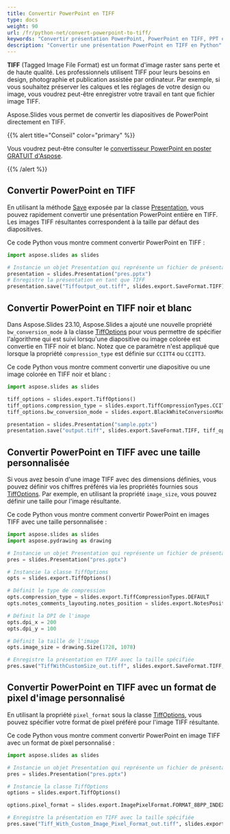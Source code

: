 ```yaml
---
title: Convertir PowerPoint en TIFF
type: docs
weight: 90
url: /fr/python-net/convert-powerpoint-to-tiff/
keywords: "Convertir présentation PowerPoint, PowerPoint en TIFF, PPT en TIFF, PPTX en TIFF, Python, Aspose.Slides"
description: "Convertir une présentation PowerPoint en TIFF en Python"
---
```


**TIFF** (Tagged Image File Format) est un format d'image raster sans perte et de haute qualité. Les professionnels utilisent TIFF pour leurs besoins en design, photographie et publication assistée par ordinateur. Par exemple, si vous souhaitez préserver les calques et les réglages de votre design ou image, vous voudrez peut-être enregistrer votre travail en tant que fichier image TIFF.

Aspose.Slides vous permet de convertir les diapositives de PowerPoint directement en TIFF.

{{% alert title="Conseil" color="primary" %}}

Vous voudrez peut-être consulter le [convertisseur PowerPoint en poster GRATUIT d'Aspose](https://products.aspose.app/slides/conversion/convert-ppt-to-poster-online).

{{% /alert %}}

## **Convertir PowerPoint en TIFF**

En utilisant la méthode [Save](https://reference.aspose.com/slides/python-net/aspose.slides/presentation/#methods) exposée par la classe [Presentation](https://reference.aspose.com/slides/python-net/aspose.slides/presentation/), vous pouvez rapidement convertir une présentation PowerPoint entière en TIFF. Les images TIFF résultantes correspondent à la taille par défaut des diapositives.

Ce code Python vous montre comment convertir PowerPoint en TIFF :

```python
import aspose.slides as slides

# Instancie un objet Presentation qui représente un fichier de présentation
presentation = slides.Presentation("pres.pptx")
# Enregistre la présentation en tant que TIFF
presentation.save("Tiffoutput_out.tiff", slides.export.SaveFormat.TIFF)
```

## **Convertir PowerPoint en TIFF noir et blanc**

Dans Aspose.Slides 23.10, Aspose.Slides a ajouté une nouvelle propriété `bw_conversion_mode` à la classe [TiffOptions](https://reference.aspose.com/slides/python-net/aspose.slides.export/tiffoptions/) pour vous permettre de spécifier l'algorithme qui est suivi lorsqu'une diapositive ou image colorée est convertie en TIFF noir et blanc. Notez que ce paramètre n'est appliqué que lorsque la propriété `compression_type` est définie sur `CCITT4` ou `CCITT3`.

Ce code Python vous montre comment convertir une diapositive ou une image colorée en TIFF noir et blanc :

```python
import aspose.slides as slides

tiff_options = slides.export.TiffOptions()
tiff_options.compression_type = slides.export.TiffCompressionTypes.CCITT4
tiff_options.bw_conversion_mode = slides.export.BlackWhiteConversionMode.DITHERING

presentation = slides.Presentation("sample.pptx")
presentation.save("output.tiff", slides.export.SaveFormat.TIFF, tiff_options)
```

## **Convertir PowerPoint en TIFF avec une taille personnalisée**

Si vous avez besoin d'une image TIFF avec des dimensions définies, vous pouvez définir vos chiffres préférés via les propriétés fournies sous [TiffOptions](https://reference.aspose.com/slides/python-net/aspose.slides.export/tiffoptions/). Par exemple, en utilisant la propriété `image_size`, vous pouvez définir une taille pour l'image résultante.

Ce code Python vous montre comment convertir PowerPoint en images TIFF avec une taille personnalisée :

```python
import aspose.slides as slides
import aspose.pydrawing as drawing

# Instancie un objet Presentation qui représente un fichier de présentation
pres = slides.Presentation("pres.pptx")

# Instancie la classe TiffOptions
opts = slides.export.TiffOptions()

# Définit le type de compression
opts.compression_type = slides.export.TiffCompressionTypes.DEFAULT
opts.notes_comments_layouting.notes_position = slides.export.NotesPositions.BOTTOM_FULL

# Définit la DPI de l'image
opts.dpi_x = 200
opts.dpi_y = 100

# Définit la taille de l'image
opts.image_size = drawing.Size(1728, 1078)

# Enregistre la présentation en TIFF avec la taille spécifiée
pres.save("TiffWithCustomSize_out.tiff", slides.export.SaveFormat.TIFF, opts)
```

## **Convertir PowerPoint en TIFF avec un format de pixel d'image personnalisé**

En utilisant la propriété `pixel_format` sous la classe [TiffOptions](https://reference.aspose.com/slides/python-net/aspose.slides.export/tiffoptions/), vous pouvez spécifier votre format de pixel préféré pour l'image TIFF résultante.

Ce code Python vous montre comment convertir PowerPoint en image TIFF avec un format de pixel personnalisé :

```python
import aspose.slides as slides

# Instancie un objet Presentation qui représente un fichier de présentation
pres = slides.Presentation("pres.pptx")

# Instancie la classe TiffOptions
options = slides.export.TiffOptions()

options.pixel_format = slides.export.ImagePixelFormat.FORMAT_8BPP_INDEXED

# Enregistre la présentation en TIFF avec la taille spécifiée
pres.save("Tiff_With_Custom_Image_Pixel_Format_out.tiff", slides.export.SaveFormat.TIFF, options)
```